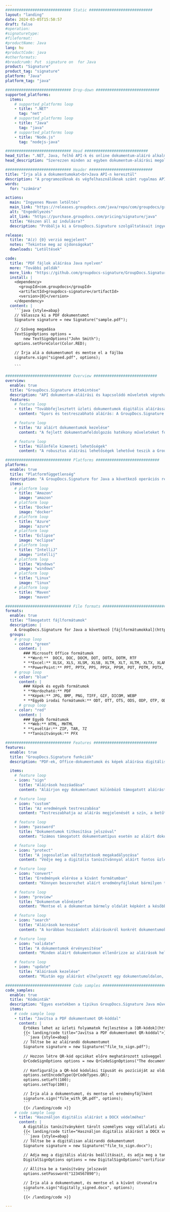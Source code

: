 ```yaml
---
############################# Static ############################
layout: "landing"
date: 2024-03-05T15:50:57
draft: false
#operation: 
#signaturetype: 
#fileformat: 
#productName: Java
lang: hu
#productCode: java
#otherformats: 
#breadcrumb: Put  signature on  for Java
product: "Signature"
product_tag: "signature"
platform: "Java"
platform_tag: "java"

############################# Drop-down ############################
supported_platforms:
  items:
    # supported_platforms loop
    - title: ".NET"
      tag: "net"
    # supported_platforms loop
    - title: "Java"
      tag: "java"
    # supported_platforms loop
    - title: "Node.js"
      tag: "nodejs-java"

############################# Head ############################
head_title: ".NET, Java, felhő API-k és online dokumentum-aláíró alkalmazások"
head_description: "Szerezzen minden az egyben dokumentum-aláírási megoldást .NET, Java és felhőalapú alkalmazásokhoz. A gyakori dokumentumformátumok online aláírása egyszerű fogd és vidd funkcióval"

############################# Header ############################
title: "Írja alá a dokumentumokat<br>Java API-n keresztül"
description: "A programozóknak és végfelhasználóknak szánt rugalmas API-jaink és alkalmazásalapú megoldásaink segítségével bármilyen platformon aláírhat digitális dokumentumokat és képeket."
words:
  for: "számára"

actions:
  main: "Ingyenes Maven letöltés"
  main_link: "https://releases.groupdocs.com/java/repo/com/groupdocs/groupdocs-signature/"
  alt: "Engedélyezés"
  alt_link: "https://purchase.groupdocs.com/pricing/signature/java"
  title: "Készen áll az indulásra?"
  description: "Próbálja ki a GroupDocs.Signature szolgáltatásait ingyenesen, vagy kérjen licencet"

release:
  title: "A(z) {0} verzió megjelent"
  notes: "Tekintse meg az újdonságokat"
  downloads: "Letöltések"

code:
  title: "PDF fájlok aláírása Java nyelven"
  more: "További példák"
  more_link: "https://github.com/groupdocs-signature/GroupDocs.Signature-for-Java"
  install: |
    <dependency>
      <groupId>com.groupdocs</groupId>
      <artifactId>groupdocs-signature</artifactId>
      <version>{0}</version>
    </dependency>
  content: |
    ```java {style=abap}  
    // Válassza ki a PDF dokumentumot
    Signature signature = new Signature("sample.pdf");
    
    // Szöveg megadása
    TextSignOptions options = 
        new TextSignOptions("John Smith");
    options.setForeColor(Color.RED);

    // Írja alá a dokumentumot és mentse el a fájlba
    signature.sign("signed.pdf", options);
    
    ```

############################# Overview ############################
overview:
  enable: true
  title: "GroupDocs.Signature áttekintése"
  description: "API dokumentum-aláírási és kapcsolódó műveletek végrehajtásához Java alkalmazásokban"
  features:
    # feature loop
    - title: "Továbbfejlesztett üzleti dokumentumok digitális aláírással Java nyelven"
      content: "Gyors és testreszabható aláírás: A GroupDocs.Signature for Java a digitális aláírási lehetőségek széles skáláját kínálja PDF-ekhez, képekhez és Office-dokumentumokhoz. Használhat szöveget, vonalkódokat, QR-kódokat, digitális tanúsítványokat, képeket vagy rejtett metaadatokat. A dokumentumfeldolgozás gyors és hatékony."

    # feature loop
    - title: "Az aláírt dokumentumok kezelése"
      content: "A fejlett dokumentumfeldolgozás hatékony műveleteket foglal magában az aláírt dokumentumokon a GroupDocs.Signature for Java használatával. Különféle hasznos kritériumok segítségével megkeresheti és ellenőrizheti az üzleti dokumentumokhoz hozzáadott aláírásokat. Ezenkívül hozzáférhet a dokumentumra vonatkozó részletes információkhoz, vagy előnézeti képeket kaphat az oldalairól."

    # feature loop
    - title: "Különféle kimeneti lehetőségek"
      content: "A robusztus aláírási lehetőségek lehetővé teszik a GroupDocs.Signature for Java programmal aláírt dokumentumok kimenetének testreszabását. Bármely aláírást pontosan elhelyezhet bármely dokumentumoldalon, és különféle módokon konfigurálhatja annak megjelenését. A Java API támogatja az aláírt üzleti dokumentumok mentését számos támogatott formátumban, és lehetőséget biztosít ezek jelszavas biztosítására."

############################# Platforms ############################
platforms:
  enable: true
  title: "Platformfüggetlenség"
  description: "A GroupDocs.Signature for Java a következő operációs rendszereket, keretrendszereket és csomagkezelőket támogatja"
  items:
    # platform loop
    - title: "Amazon"
      image: "amazon"
    # platform loop
    - title: "Docker"
      image: "docker"
    # platform loop
    - title: "Azure"
      image: "azure"
    # platform loop
    - title: "Eclipse"
      image: "eclipse"
    # platform loop
    - title: "IntelliJ"
      image: "intellij"
    # platform loop
    - title: "Windows"
      image: "windows"
    # platform loop
    - title: "Linux"
      image: "linux"
    # platform loop
    - title: "Maven"
      image: "maven"

############################# File formats ############################
formats:
  enable: true
  title: "Támogatott fájlformátumok"
  description: |
    A GroupDocs.Signature for Java a következő [fájlformátumokkal](https://docs.groupdocs.com/signature/java/supported-document-formats/) támogatja a műveleteket.
  groups:
    # group loop
    - color: "green"
      content: |
        ### Microsoft Office formátumok
        * **Word:**  DOCX, DOC, DOCM, DOT, DOTX, DOTM, RTF
        * **Excel:** XLSX, XLS, XLSM, XLSB, XLTM, XLT, XLTM, XLTX, XLAM, SXC, SpreadsheetML
        * **PowerPoint:** PPT, PPTX, PPS, PPSX, PPSM, POT, POTM, POTX, PPTM
    # group loop
    - color: "blue"
      content: |
        ### Képek és egyéb formátumok
        * **Hordozható:** PDF
        * **Képek:** JPG, BMP, PNG, TIFF, GIF, DICOM, WEBP
        * **Egyéb irodai formátumok:** ODT, OTT, OTS, ODS, ODP, OTP, ODG
      # group loop
    - color: "red"
      content: |
        ### Egyéb formátumok
        * **Web:** HTML, MHTML
        * **Levéltár:** ZIP, TAR, 7Z
        * **Tanúsítványok:** PFX

############################# Features ############################
features:
  enable: true
  title: "GroupDocs.Signature funkciók"
  description: "PDF-ek, Office-dokumentumok és képek aláírása digitális aláírással"

  items:
    # feature loop
    - icon: "sign"
      title: "Aláírások hozzáadása"
      content: "Aláírjon egy dokumentumot különböző támogatott aláírástípusokkal úgy, hogy digitális aláírást helyez el precízen, bármely oldal bármely pontján."

    # feature loop
    - icon: "custom"
      title: "Az eredmények testreszabása"
      content: "Testreszabhatja az aláírás megjelenését a szín, a betűtípus, a szegély, az elforgatás és egyéb funkciók módosításával a kívánt eredmény elérése érdekében."

    # feature loop
    - icon: "password"
      title: "Dokumentumok titkosítása jelszóval"
      content: "Számos támogatott dokumentumtípus esetén az aláírt dokumentumot jelszóval védheti."

    # feature loop
    - icon: "protect"
      title: "A jogosulatlan változtatások megakadályozása"
      content: "Védje meg a digitális tanúsítvánnyal aláírt fontos üzleti dokumentumokat a jogosulatlan módosításoktól."

    # feature loop
    - icon: "convert"
      title: "Eredmények elérése a kívánt formátumban"
      content: "Könnyen beszerezhet aláírt eredményfájlokat bármilyen támogatott formátumban. Az MS Word dokumentumokat könnyedén PDF formátumba konvertálhatja."

    # feature loop
    - icon: "preview"
      title: "Dokumentum előnézete"
      content: "Mentse el a dokumentum bármely oldalát képként a későbbi feldolgozáshoz."

    # feature loop
    - icon: "search"
      title: "Aláírások keresése"
      content: "A korábban hozzáadott aláírásokról konkrét dokumentumokban lehet tájékozódni."

    # feature loop
    - icon: "validate"
      title: "A dokumentumok érvényesítése"
      content: "Minden aláírt dokumentumon ellenőrizze az aláírások helyességét."

    # feature loop
    - icon: "update"
      title: "Aláírások kezelése"
      content: "Miután egy aláírást elhelyezett egy dokumentumoldalon, szükség szerint törölheti, áthelyezheti vagy frissítheti."

############################# Code samples ############################
code_samples:
  enable: true
  title: "Kódminták"
  description: "Egyes esetekben a tipikus GroupDocs.Signature Java műveleteket használják"
  items:
    # code sample loop
    - title: "Javítsa a PDF dokumentumot QR-kóddal"
      content: |
        Értékes lehet az üzleti folyamatok fejlesztése a [QR-kódok](https://docs.groupdocs.com/signature/java/esign-document-with-qr-code-signature/) hozzáadásával a PDF-dokumentumok egyes oldalaihoz. Van egy példa QR-kód hozzáadására a GroupDocs.Signature for Java használatával.
        {{< landing/code title="Javítsa a PDF dokumentumot QR-kóddal">}}
        ```java {style=abap}
        // Töltse be az aláírandó dokumentumot
        Signature signature = new Signature("file_to_sign.pdf");
        
        // Hozzon létre QR-kód opciókat előre meghatározott szöveggel
        QrCodeSignOptions options = new QrCodeSignOptions("The document is approved by John Smith");
        
        // Konfigurálja a QR-kód kódolási típusát és pozícióját az oldalon
        options.setEncodeType(QrCodeTypes.QR);
        options.setLeft(100);
        options.setTop(100);

        // Írja alá a dokumentumot, és mentse el eredményfájlként
        signature.sign("file_with_QR.pdf", options);
        ```
        {{< /landing/code >}}
    # code sample loop
    - title: "Használjon digitális aláírást a DOCX védelméhez"
      content: |
        A digitális tanúsítványként tárolt személyes vagy vállalati aláírások használatával [megvédheti a dokumentumokat](https://docs.groupdocs.com/signature/java/esign-document-with-digital-signature/). A tanúsítvánnyal védett dokumentumok az aláírás érvénytelenítése nélkül nem módosíthatók.
        {{< landing/code title="Használjon digitális aláírást a DOCX védelméhez">}}
        ```java {style=abap}   
        // Töltse be a digitálisan aláírandó dokumentumot
        Signature signature = new Signature("file_to_sign.docx");
        
        // Adja meg a digitális aláírás beállításait, és adja meg a tanúsítványfájl elérési útját
        DigitalSignOptions options = new DigitalSignOptions("certificate.pfx");

        // Állítsa be a tanúsítvány jelszavát
        options.setPassword("1234567890");

        // Írja alá a dokumentumot, és mentse el a kívánt útvonalra
        signature.sign("digitally_signed.docx", options);
        ```
        {{< /landing/code >}}

---
```

